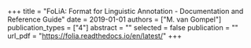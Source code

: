 +++
title = "FoLiA: Format for Linguistic Annotation - Documentation and Reference Guide"
date = 2019-01-01
authors = ["M. van Gompel"]
publication_types = ["4"]
abstract = ""
selected = false
publication = ""
url_pdf = "https://folia.readthedocs.io/en/latest/"
+++

